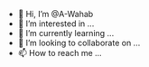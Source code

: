 - 👋 Hi, I’m @A-Wahab
- 👀 I’m interested in ...
- 🌱 I’m currently learning ...
- 💞️ I’m looking to collaborate on ...
- 📫 How to reach me ...

<!---
A-Wahab/A-Wahab is a ✨ special ✨ repository because its `README.md` (this file) appears on your GitHub profile.
You can click the Preview link to take a look at your changes.
--->

